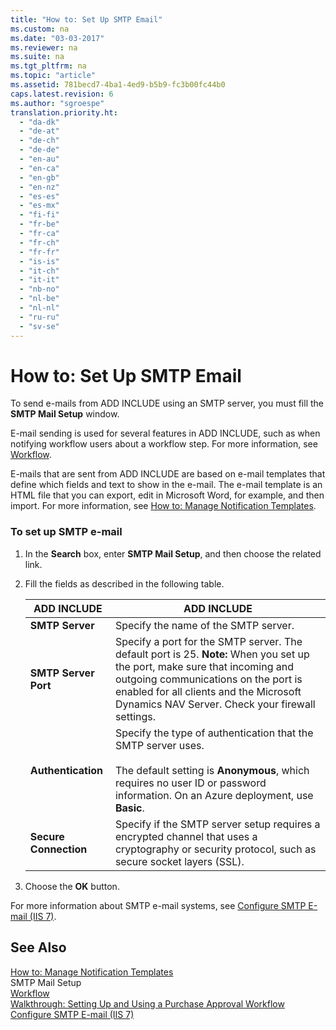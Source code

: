 ```yaml
---
title: "How to: Set Up SMTP Email"
ms.custom: na
ms.date: "03-03-2017"
ms.reviewer: na
ms.suite: na
ms.tgt_pltfrm: na
ms.topic: "article"
ms.assetid: 781becd7-4ba1-4ed9-b5b9-fc3b00fc44b0
caps.latest.revision: 6
ms.author: "sgroespe"
translation.priority.ht: 
  - "da-dk"
  - "de-at"
  - "de-ch"
  - "de-de"
  - "en-au"
  - "en-ca"
  - "en-gb"
  - "en-nz"
  - "es-es"
  - "es-mx"
  - "fi-fi"
  - "fr-be"
  - "fr-ca"
  - "fr-ch"
  - "fr-fr"
  - "is-is"
  - "it-ch"
  - "it-it"
  - "nb-no"
  - "nl-be"
  - "nl-nl"
  - "ru-ru"
  - "sv-se"
---
```

# How to: Set Up SMTP Email
To send e\-mails from ADD INCLUDE<!--[!INCLUDE[navnow](../../ApplicationDesign/includes/navnow_md.md)]--> using an SMTP server, you must fill the **SMTP Mail Setup** window.  
  
 E\-mail sending is used for several features in ADD INCLUDE<!--[!INCLUDE[navnow](../../ApplicationDesign/includes/navnow_md.md)]-->, such as when notifying workflow users about a workflow step. For more information, see [Workflow](../../BusinessFunctionality/Workflow/workflow.md).  
  
 E\-mails that are sent from ADD INCLUDE<!--[!INCLUDE[navnow](../../ApplicationDesign/includes/navnow_md.md)]--> are based on e\-mail templates that define which fields and text to show in the e\-mail. The e\-mail template is an HTML file that you can export, edit in Microsoft Word, for example, and then import. For more information, see [How to: Manage Notification Templates](../../BusinessFunctionality/Workflow/how-to-manage-notification-templates.md).  
  
### To set up SMTP e\-mail  
  
1.  In the **Search** box, enter **SMTP Mail Setup**, and then choose the related link.  
  
2.  Fill the fields as described in the following table.  
  
    |ADD INCLUDE<!--[!INCLUDE[bp_tablefield](../../ApplicationDesign/includes/bp_tablefield_md.md)]-->|ADD INCLUDE<!--[!INCLUDE[bp_tabledescription](../../ApplicationDesign/includes/bp_tabledescription_md.md)]-->|  
    |---------------------------------|---------------------------------------|  
    |**SMTP Server**|Specify the name of the SMTP server.|  
    |**SMTP Server Port**|Specify a port for the SMTP server. The default port is 25. **Note:**  When you set up the port, make sure that incoming and outgoing communications on the port is enabled for all clients and the Microsoft Dynamics NAV Server. Check your firewall settings.|  
    |**Authentication**|Specify the type of authentication that the SMTP server uses.<br /><br /> The default setting is **Anonymous**, which requires no user ID or password information. On an Azure deployment, use **Basic**.|  
    |**Secure Connection**|Specify if the SMTP server setup requires a encrypted channel that uses a cryptography or security protocol, such as secure socket layers \(SSL\).|  
  
3.  Choose the **OK** button.  
  
 For more information about SMTP e\-mail systems, see [Configure SMTP E\-mail \(IIS 7\)](http://go.microsoft.com/fwlink/?LinkId=263830).  
  
## See Also  
 [How to: Manage Notification Templates](../../BusinessFunctionality/Workflow/how-to-manage-notification-templates.md)   
 SMTP Mail Setup   
 [Workflow](../../BusinessFunctionality/Workflow/workflow.md)   
 [Walkthrough: Setting Up and Using a Purchase Approval Workflow](../../BusinessFunctionality/Workflow/walkthrough-setting-up-and-using-a-purchase-approval-workflow.md)   
 [Configure SMTP E\-mail \(IIS 7\)](http://go.microsoft.com/fwlink/?LinkId=263830)